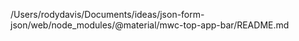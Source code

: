 /Users/rodydavis/Documents/ideas/json-form-json/web/node_modules/@material/mwc-top-app-bar/README.md